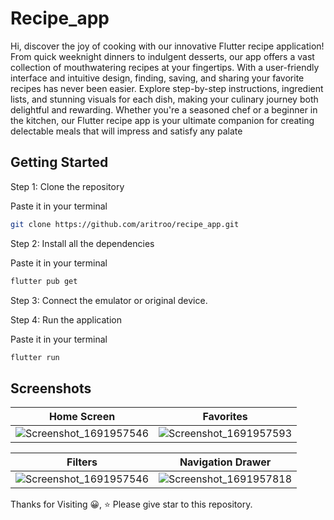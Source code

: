 # Recipe_app

Hi, discover the joy of cooking with our innovative Flutter recipe application! From quick weeknight dinners to indulgent desserts, our app offers a vast collection of mouthwatering recipes at your fingertips. With a user-friendly interface and intuitive design, finding, saving, and sharing your favorite recipes has never been easier. Explore step-by-step instructions, ingredient lists, and stunning visuals for each dish, making your culinary journey both delightful and rewarding. Whether you're a seasoned chef or a beginner in the kitchen, our Flutter recipe app is your ultimate companion for creating delectable meals that will impress and satisfy any palate



## Getting Started

Step 1: Clone the repository

Paste it in your terminal
``` bash
git clone https://github.com/aritroo/recipe_app.git

```
 Step 2: Install all the dependencies 

Paste it in your terminal
``` bash
flutter pub get
```

Step 3: Connect the emulator or original device.

Step 4: Run the application

Paste it in your terminal
``` bash
flutter run
```



## Screenshots

| Home Screen | Favorites | 
| ------- | ----------- |
|![Screenshot_1691957546](https://github.com/aritroo/recipe_app/assets/91552411/91a705d3-8052-4c71-b6d7-3b1aba74c9d5)|![Screenshot_1691957593](https://github.com/aritroo/recipe_app/assets/91552411/02449bcc-1341-479d-851f-2d03feec2797)|

| Filters | Navigation Drawer| 
| --------- | -------- |
|![Screenshot_1691957546](https://github.com/aritroo/recipe_app/assets/91552411/d95c5a5b-1a33-4b57-bda6-4a61e287a4b2)|![Screenshot_1691957818](https://github.com/aritroo/recipe_app/assets/91552411/f734031a-6c39-4e40-bef4-4c40e10f2f42)|



Thanks for Visiting 😀,
⭐️ Please give star to this repository.

